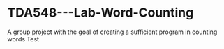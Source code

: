 # TDA548---Lab-Word-Counting
A group project with the goal of creating a sufficient program in counting words
Test